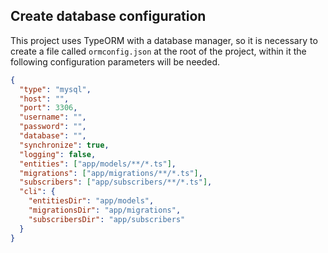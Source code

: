 ## Create database configuration
This project uses TypeORM with a database manager, so it is necessary to create a file called `ormconfig.json` at the root of the project, within it the following configuration parameters will be needed.

```json
{
  "type": "mysql",
  "host": "",
  "port": 3306,
  "username": "",
  "password": "",
  "database": "",
  "synchronize": true,
  "logging": false,
  "entities": ["app/models/**/*.ts"],
  "migrations": ["app/migrations/**/*.ts"],
  "subscribers": ["app/subscribers/**/*.ts"],
  "cli": {
    "entitiesDir": "app/models",
    "migrationsDir": "app/migrations",
    "subscribersDir": "app/subscribers"
  }
}
```
